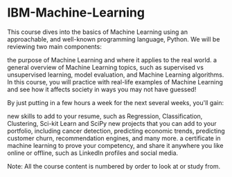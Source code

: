 # IBM-Machine-Learning
This course dives into the basics of Machine Learning using an approachable, and well-known programming language, Python.  We will be reviewing two main components:

the purpose of Machine Learning and where it applies to the real world. 
a general overview of Machine Learning topics, such as supervised vs unsupervised learning,  model evaluation, and Machine Learning algorithms. 
In this course, you will practice with real-life examples of Machine Learning and see how it affects society in ways you may not have guessed!

By just putting in a few hours a week for the next several weeks, you'll gain:

new skills to add to your resume, such as Regression, Classification, Clustering, Sci-kit Learn and SciPy 
new projects that you can add to your portfolio, including cancer detection, predicting economic trends, predicting customer churn, recommendation engines, and many more.
a certificate in machine learning to prove your competency, and share it anywhere you like online or offline, such as LinkedIn profiles and social media.

Note: All the course content is numbered by order to look at or study from.
